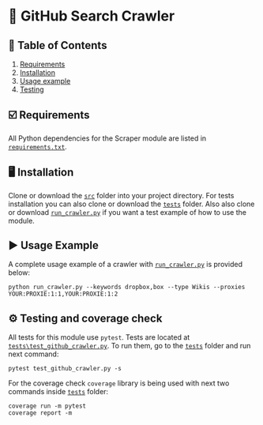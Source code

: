 # 📘 GitHub Search Crawler

## 📝 Table of Contents

1. [Requirements](#requirements)
2. [Installation](#installation)
3. [Usage example](#usage)
4. [Testing](#testing)

## <a name="requirements"></a> ☑️ Requirements

All Python dependencies for the Scraper module are listed in [`requirements.txt`](requirements.txt).

## <a name="installation"></a> 🖥️ Installation

Clone or download the [`src`](src) folder into your project directory.
For tests installation you can also clone or download the [`tests`](tests) folder.
Also also clone or download [`run_crawler.py`](run_crawler.py) if you want a test example of how to use the module.

## <a name="usage"></a>▶️ Usage Example

A complete usage example of a crawler with [`run_crawler.py`](run_crawler.py) is provided below:

```shell
python run_crawler.py --keywords dropbox,box --type Wikis --proxies YOUR:PROXIE:1:1,YOUR:PROXIE:1:2
```

## <a name="testing"></a>⚙️ Testing and coverage check

All tests for this module use `pytest`. Tests are located at [`tests\test_github_crawler.py`](tests\test_github_crawler.py). To run them, go to the [`tests`](tests) folder and run next command:

```shell
pytest test_github_crawler.py -s
```

For the coverage check `coverage` library is being used with next two commands inside [`tests`](tests) folder:

```shell
coverage run -m pytest
coverage report -m
```